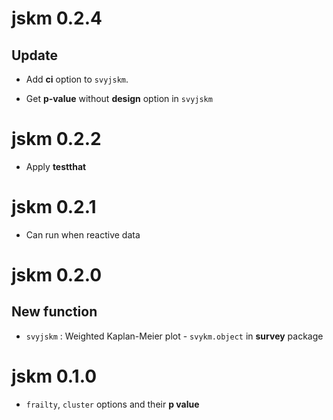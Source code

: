 # jskm 0.2.4

## Update

* Add **ci** option to `svyjskm`.

* Get **p-value** without **design** option in `svyjskm`

# jskm 0.2.2

* Apply **testthat**

# jskm 0.2.1

* Can run when reactive data

# jskm 0.2.0

## New function

* `svyjskm` : Weighted Kaplan-Meier plot - `svykm.object` in **survey** package

# jskm 0.1.0

* `frailty`, `cluster` options and their **p value**